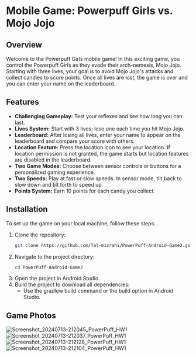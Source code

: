 # Mobile Game: Powerpuff Girls vs. Mojo Jojo

## Overview
Welcome to the Powerpuff Girls mobile game! In this exciting game, you control the Powerpuff Girls as they evade their arch-nemesis, Mojo Jojo. Starting with three lives, your goal is to avoid Mojo Jojo's attacks and collect candies to score points. Once all lives are lost, the game is over and you can enter your name on the leaderboard.

## Features
- **Challenging Gameplay:** Test your reflexes and see how long you can last.
- **Lives System:** Start with 3 lives; lose one each time you hit Mojo Jojo.
- **Leaderboard:** After losing all lives, enter your name to appear on the leaderboard and compare your score with others.
- **Location Feature:** Press the location icon to see your location. If location permission is not granted, the game starts but location features are disabled in the leaderboard.
- **Two Game Modes:** Choose between sensor controls or buttons for a personalized gaming experience.
- **Two Speeds:** Play at fast or slow speeds. In sensor mode, tilt back to slow down and tilt forth to speed up.
- **Points System:** Earn 10 points for each candy you collect.

## Installation
To set up the game on your local machine, follow these steps:

1. Clone the repository:
   ```bash
   git clone https://github.com/Tal-mizrahi/PowerPuff-Android-Game2.git
2. Navigate to the project directory:
   ```bash
   cd PowerPuff-Android-Game2
3. Open the project in Android Studio.
4. Build the project to download all dependencies:
   - Use the gradlew build command or the build option in Android Studio.
  
## Game Photos
![Screenshot_20240713-212045_PowerPuff_HW1](https://github.com/user-attachments/assets/d1915bb4-c847-48f3-ae18-159e58981645)
![Screenshot_20240713-212037_PowerPuff_HW1](https://github.com/user-attachments/assets/6bb7f973-4dc5-41f8-a4bf-7b97c2b0bef2)
![Screenshot_20240713-212128_PowerPuff_HW1](https://github.com/user-attachments/assets/c985b04c-ce7d-4eb3-9ce4-6e876cf2af81)
![Screenshot_20240713-212104_PowerPuff_HW1](https://github.com/user-attachments/assets/bb4b44b3-5486-4eec-8dbf-b1ea2542e77a)



